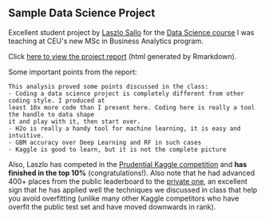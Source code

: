 ## Sample Data Science Project

Excellent student project by [Laszlo Sallo](https://www.linkedin.com/in/laszlosallo) 
for the [Data Science course](https://github.com/szilard/teach-data-science-msc-analytics-ceu) 
I was teaching at CEU's new MSc in Business Analytics program.

Click [here to view the project report](https://cdn.rawgit.com/salacika/prudential-ds-ceu/master/prudential_term.html) 
(html generated by Rmarkdown).

Some important points from the report:

```
This analysis proved some points discussed in the class:
- Coding a data science project is completely different from other coding style. I produced at 
least 10x more code than I present here. Coding here is really a tool the handle to data shape 
it and play with it, then start over.
- H2o is really a handy tool for machine learning, it is easy and intuitive.
- GBM accuracy over Deep Learning and RF in such cases
- Kaggle is good to learn, but it is not the complete picture
```

Also, Laszlo has competed in the [Prudential Kaggle competition](https://www.kaggle.com/c/prudential-life-insurance-assessment) and **has finished in the top 10%** (congratulations!). Also note that he had advanced 400+ places from the public leaderboard to the 
[private one](https://www.kaggle.com/c/prudential-life-insurance-assessment/leaderboard/private), an excellent sign that he has applied well the techniques we discussed in class that help you avoid overfitting (unlike many other Kaggle competitors who have overfit the public test set and have moved downwards in rank).
